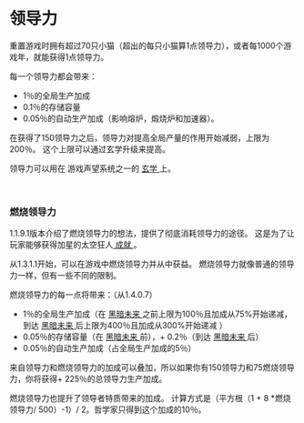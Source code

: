 # 领导力

<p>
          重置游戏时拥有超过70只小猫（超出的每只小猫算1点领导力），或者每1000个游戏年，就能获得1点领导力。
    </p>
    <p>
          每一个领导力都会带来：
    </p>
    <ul>
      <li>
            1％的全局生产加成
      </li>
      <li>
            0.1％的存储容量
      </li>
      <li>
            0.05％的自动生产加成（影响熔炉，煅烧炉和加速器）。
      </li>
    </ul>
    <p>
          在获得了150领导力之后，领导力对提高全局产量的作用开始减弱，上限为200％。
          这个上限可以通过玄学升级来提高。
    </p>
    <p>
          领导力可以用在
          游戏声望系统之一的
      <a href="#Metaphysics">
            玄学
      </a>
          上。
    </p>
    <p>
      <br style="clear:both">
    </p>
    
### 燃烧领导力
<p>
          1.1.9.1版本介绍了燃烧领导力的想法，提供了彻底消耗领导力的途径。
          这是为了让玩家能够获得加星的太空狂人<a href="#Achievements">
            成就
      </a>。
    </p>
    <p>
          从1.3.1.1开始，可以在游戏中燃烧领导力并从中获益。
          燃烧领导力就像普通的领导力一样，但有一些不同的限制。
    </p>
    <p>
          燃烧领导力的每一点将带来：（从1.4.0.7）
    </p>
    <ul>
      <li>
            1％的全局生产加成（在
        <a href="#Dark+Future">
              黑暗未来
        </a>
            之前上限为100％且加成从75%开始递减，到达
        <a href="#Dark+Future">
              黑暗未来
        </a>
            后上限为400％且加成从300%开始递减
            ）
      </li>
      <li>
            0.05％的存储容量（在
        <a href="#Dark+Future">
              黑暗未来
        </a>
            前），+ 0.2％（到达
	<a href="#Dark+Future">
              黑暗未来
        </a>
	后）
      </li>
      <li>
            0.05％的自动生产加成（占全局生产加成的5％）
      </li>
    </ul>
    <p>
          来自领导力和燃烧领导力的加成可以叠加，所以如果你有150领导力和75燃烧领导力，你将获得+ 225％的总领导力生产加成。
    </p>
    <p>
          燃烧领导力也提升了领导者特质带来的加成。
          计算方式是（平方根（1 + 8 *燃烧领导力/ 500）-1）/ 2。哲学家只得到这个加成的10％。
    </p>
 